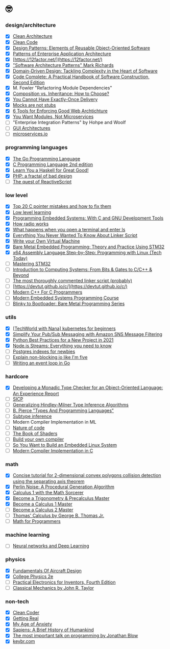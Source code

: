 # 🤓

### design/architecture
- [x] [Clean Architecture](https://www.amazon.com/Clean-Architecture-Craftsmans-Software-Structure/dp/0134494164)
- [x] [Clean Code](https://www.amazon.com/Clean-Code-Handbook-Software-Craftsmanship/dp/0132350882/ref=sr_1_1?keywords=clean+code&qid=1637331080&s=books&sr=1-1)
- [x] [Design Patterns: Elements of Reusable Object-Oriented Software](https://en.wikipedia.org/wiki/Design_Patterns)
- [x] [Patterns of Enterprise Application Architecture](https://www.amazon.com/Patterns-Enterprise-Application-Architecture-Martin/dp/0321127420)
- [x] [https://12factor.net/](https://12factor.net/)
- [x] ["Software Architecture Patterns" Mark Richards](https://www.goodreads.com/book/show/25091671-software-architecture-patterns)
- [x] [Domain-Driven Design: Tackling Complexity in the Heart of Software](https://www.amazon.com/Domain-Driven-Design-Tackling-Complexity-Software/dp/0321125215/ref=sr_1_2?keywords=domain+driven+design&qid=1637331114&s=books&sr=1-2)
- [x] [Code Complete: A Practical Handbook of Software Construction, Second Edition](https://www.amazon.com/Code-Complete-Practical-Handbook-Construction/dp/0735619670/ref=sr_1_1?keywords=code+complete&qid=1637331137&s=books&sr=1-1)
- [x] M. Fowler "Refactoring Module Dependencies"
- [x] [Composition vs. Inheritance: How to Choose?](https://www.thoughtworks.com/insights/blog/composition-vs-inheritance-how-choose)
- [x] [You Cannot Have Exactly-Once Delivery](https://bravenewgeek.com/you-cannot-have-exactly-once-delivery/)
- [x] [Mocks are not stubs](https://martinfowler.com/articles/mocksArentStubs.html)
- [x] [6 Tools for Enforcing Good Web Archtichture](https://jmulholland.com/architecture-tools/)
- [x] [You Want Modules, Not Microservices](https://blogs.newardassociates.com/blog/2023/you-want-modules-not-microservices.html)
- [ ] "Enterprise Integration Patterns" by Hohpe and Woolf
- [ ] [GUI Architectures](https://martinfowler.com/eaaDev/uiArchs.html)
- [ ] [microservices.io](https://microservices.io/)

### programming languages
- [x] [The Go Programming Language](https://www.gopl.io/)
- [x] [C Programming Language 2nd edition](https://www.amazon.com/Programming-Language-2nd-Brian-Kernighan/dp/0131103628)
- [x] [Learn You a Haskell for Great Good!](http://learnyouahaskell.com/)
- [x] [PHP: a fractal of bad design](https://eev.ee/blog/2012/04/09/php-a-fractal-of-bad-design/)
- [ ] [The quest of ReactiveScript](https://dev.to/this-is-learning/the-quest-for-reactivescript-3ka3)

### low level
- [x] [Top 20 C pointer mistakes and how to fix them](https://www.acodersjourney.com/top-20-c-pointer-mistakes/)
- [x] [Low level learning](https://www.youtube.com/c/LowLevelLearning)
- [x] [Programming Embedded Systems: With C and GNU Development Tools](https://www.amazon.com/Programming-Embedded-Systems-Development-Tools/dp/0596009836)
- [x] [How radio works](https://electronics.howstuffworks.com/radio.htm)
- [x] [What happens when you open a terminal and enter ls](https://www.warp.dev/blog/what-happens-when-you-open-a-terminal-and-enter-ls)
- [x] [Everything You Never Wanted To Know About Linker Script](https://mcyoung.xyz/2021/06/01/linker-script/)
- [x] [Write your Own Virtual Machine](https://www.jmeiners.com/lc3-vm/)
- [x] [Bare Metal Embedded Programming: Theory and Practice Using STM32](https://www.youtube.com/playlist?list=PL4cGeWgaBTe155QQSQ72DksLIjBn5Jn2Z)
- [x] [x64 Assembly Language Step-by-Step: Programming with Linux (Tech Today)](https://www.amazon.com/x64-Assembly-Language-Step-Step-dp-1394155247/dp/1394155247/ref=dp_ob_title_bk)
- [ ] [Mastering STM32](https://www.carminenoviello.com/mastering-stm32/)
- [ ] [Introduction to Computing Systems: From Bits & Gates to C/C++ & Beyond](https://icourse.club/uploads/files/96a2b94d4be48285f2605d843a1e6db37da9a944.pdf)
- [ ] [The most thoroughly commented linker script (probably)](https://blog.thea.codes/the-most-thoroughly-commented-linker-script/)
- [ ] [https://devtut.github.io/c/](https://devtut.github.io/c/)
- [ ] [Modern C++ For C Programmers](https://berthub.eu/articles/posts/c++-1/)
- [ ] [Modern Embedded Systems Programming Course](https://youtube.com/playlist?list=PLPW8O6W-1chwyTzI3BHwBLbGQoPFxPAPM&si=nDVpnpvuBy1waAQb)
- [ ] [Blinky to Bootloader: Bare Metal Programming Series](https://youtube.com/playlist?list=PLP29wDx6QmW7HaCrRydOnxcy8QmW0SNdQ&si=08PJwZa4z4_6bdjz)

### utils
- [x] [[TechWorld with Nana] kubernetes for beginners](https://www.youtube.com/watch?v=X48VuDVv0do)
- [x] [Simplify Your Pub/Sub Messaging with Amazon SNS Message Filtering](https://aws.amazon.com/blogs/compute/simplify-pubsub-messaging-with-amazon-sns-message-filtering/)
- [x] [Python Best Practices for a New Project in 2021](https://mitelman.engineering/blog/python-best-practice/automating-python-best-practices-for-a-new-project/)
- [x] [Node.js Streams: Everything you need to know](https://www.freecodecamp.org/news/node-js-streams-everything-you-need-to-know-c9141306be93/)
- [ ] [Postgres indexes for newbies](https://blog.crunchydata.com/blog/postgres-indexes-for-newbies)
- [ ] [Explain non-blocking io like I'm five](https://dev.to/frosnerd/explain-non-blocking-i-o-like-i-m-five-2a5f)
- [ ] [Writing an event loop in Go](https://overengineered.dev/writing-an-event-loop-in-go)

### hardcore
- [x] [Developing a Monadic Type Checker for an Object-Oriented Language: An Experience Report](https://www.researchgate.net/publication/336424896_Developing_a_monadic_type_checker_for_an_object-oriented_language_an_experience_report)
- [ ] [SICP](http://newstar.rinet.ru/~goga/sicp/sicp.pdf)
- [ ] [Generalizing Hindley-Milner Type Inference Algorithms](http://citeseerx.ist.psu.edu/viewdoc/download?doi=10.1.1.18.9348&rep=rep1&type=pdf)
- [ ] [B. Pierce "Types And Programming Languages"](https://www.cis.upenn.edu/~bcpierce/tapl/)
- [ ] [Subtype inference](https://blog.polybdenum.com/2020/07/04/subtype-inference-by-example-part-1-introducing-cubiml.html)
- [ ] Modern Compiler Implementation in ML
- [ ] [Nature of code](https://natureofcode.com/book/introduction/)
- [ ] [The Book of Shaders](https://thebookofshaders.com/05/)
- [ ] [Build your own compiler](https://build-your-own.org/blog/20230507_byoc_new/?v=20230507)
- [ ] [So You Want to Build an Embedded Linux System](https://jaycarlson.net/embedded-linux/)
- [ ] [Modern Compiler Implementation in C](https://www.amazon.com/dp/0521607655)

### math
- [x] [Concise tutorial for 2-dimensional convex polygons collision detection using the separating axis theorem](https://hackmd.io/@US4ofdv7Sq2GRdxti381_A/ryFmIZrsl?type=view)
- [x] [Perlin Noise: A Procedural Generation Algorithm](https://rtouti.github.io/graphics/perlin-noise-algorithm)
- [x] [Calculus 1 with the Math Sorcerer](https://www.udemy.com/course/calculus-1-with-the-math-sorcerer)
- [x] [Become a Trigonometry & Precalculus Master](https://www.udemy.com/course/trig-by-krista-king/)
- [x] [Become a Calculus 1 Master](https://www.udemy.com/course/calculus1/)
- [ ] [Become a Calculus 2 Master](https://www.udemy.com/course/calculus-2/)
- [ ] [Thomas' Calculus by George B. Thomas Jr.](https://rodrigopacios.github.io/mrpacios/download/Thomas_Calculus.pdf)
- [ ] [Math for Programmers](https://www.manning.com/books/math-for-programmers)

### machine learning
- [ ] [Neural networks and Deep Learning](http://neuralnetworksanddeeplearning.com/chap1.html)

### physics
- [x] [Fundamentals Of Aircraft Design](https://aerotoolbox.com/category/aircraft-design/intro-aircraft-design/)
- [x] [College Physics 2e](https://openstax.org/details/books/college-physics-2e)
- [ ] [Practical Electronics for Inventors, Fourth Edition](https://www.amazon.com/Practical-Electronics-Inventors-Fourth-Scherz/dp/1259587541)
- [ ] [Classical Mechanics by John R. Taylor](https://neuroself.files.wordpress.com/2020/09/taylor-2005-classical-mechanics.pdf)

### non-tech
- [x] [Clean Coder](https://www.amazon.com/Clean-Coder-Conduct-Professional-Programmers/dp/0137081073)
- [x] [Getting Real](https://basecamp.com/books/getting-real)
- [x] [My Age of Anxiety](https://www.amazon.com/My-Age-Anxiety-Dread-Search-ebook/dp/B00F8F7M58/ref=sr_1_1?crid=6VIQNAH5Q6FH&keywords=scott+stossel&qid=1637331286&s=digital-text&sprefix=scott+sto%2Cdigital-text%2C277&sr=1-1)
- [x] [Sapiens: A Brief History of Humankind](https://www.amazon.com/Sapiens-Humankind-Yuval-Noah-Harari-ebook/dp/B00ICN066A/ref=sr_1_1?keywords=sapiens&qid=1637331309&s=digital-text&sr=1-1)
- [x] [The most important talk on programming by Jonathan Blow](https://www.youtube.com/watch?v=dS6rCaDSwW8)
- [x] [keybr.com](https://www.keybr.com/)
